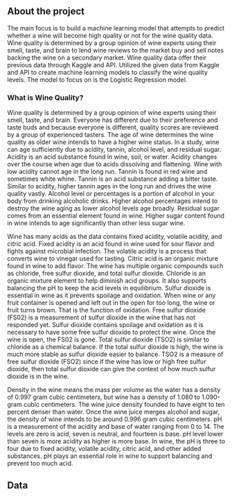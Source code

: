 ## About the project
<p> The main focus is to build a machine learning model that attempts to predict whether a wine will become high quality or not for the wine quality data. Wine quality is determined by a group opinion of wine experts using their smell, taste, and brain to lend wine reviews to the market buy and sell notes backing the wine on a secondary market. Wine quality data offer their previous data through Kaggle and API. Utilized the given data from Kaggle and API to create machine learning models to classify the wine quality levels. The model to focus on is the Logistic Regression model. </p>

### What is Wine Quality?
<p> Wine quality is determined by a group opinion of wine experts using their smell, taste, and brain. Everyone has different due to their preference and taste buds and because everyone is different, quality scores are reviewed by a group of experienced tasters. The age of wine determines the wine quality as older wine intends to have a higher wine status. In a study, wine can age sufficiently due to acidity, tannin, alcohol level, and residual sugar. Acidity is an acid substance found in wine, soil, or water. Acidity changes over the course when age due to acids dissolving and flattening. Wine with low acidity cannot age in the long run. Tannin is found in red wine and sometimes white whine. Tannin is an acid substance adding a bitter taste. Similar to acidity, higher tannin ages in the long run and drives the wine quality vastly. Alcohol level or percentages is a portion of alcohol in your body from drinking alcoholic drinks. Higher alcohol percentages intend to destroy the wine aging as lower alcohol levels age broadly. Residual sugar comes from an essential element found in wine. Higher sugar content found in wine intends to age significantly than other less sugar wine.   </p>

<p> Wine has many acids as the data contains fixed acidity, volatile acidity, and citric acid. Fixed acidity is an acid found in wine used for sour flavor and fights against microbial infection. The volatile acidity is a process that converts wine to vinegar used for tasting. Citric acid is an organic mixture found in wine to add flavor. The wine has multiple organic compounds such as chloride, free sulfur dioxide, and total sulfur dioxide. Chloride is an organic mixture element to help diminish acid groups. It also supports balancing the pH to keep the acid levels in equilibrium. Sulfur dioxide is essential in wine as it prevents spoilage and oxidation. When wine or any fruit container is opened and left out in the open for too long, the wine or fruit turns brown. That is the function of oxidation. Free sulfur dioxide (FS02) is a measurement of sulfur dioxide in the wine that has not responded yet. Sulfur dioxide contains spoilage and oxidation as it is necessary to have some free sulfur dioxide to protect the wine. Once the wine is open, the FS02 is gone. Total sulfur dioxide (TSO2) is similar to chloride as a chemical balance. If the total sulfur dioxide is high, the wine is much more stable as sulfur dioxide easier to balance. TSO2 is a measure of free sulfur dioxide (FSO2) since if the wine has low or high free sulfur dioxide, then total sulfur dioxide can give the context of how much sulfur dioxide is in the wine.   </p>

<p> Density in the wine means the mass per volume as the water has a density of 0.997 gram cubic centimeters, but wine has a density of 1.080 to 1.090-gram cubic centimeters. The wine juice density founded to have eight to ten percent denser than water. Once the wine juice merges alcohol and sugar, the density of wine intends to be around 0.996 gram cubic centimeters. pH is a measurement of the acidity and base of water ranging from 0 to 14. The levels are zero is acid, seven is neutral, and fourteen is base. pH level lower than seven is more acidity as higher is more base. In wine, the pH is three to four due to fixed acidity, volatile acidity, citric acid, and other added substances. pH plays an essential role in wine to support balancing and prevent too much acid.   </p>

## Data

